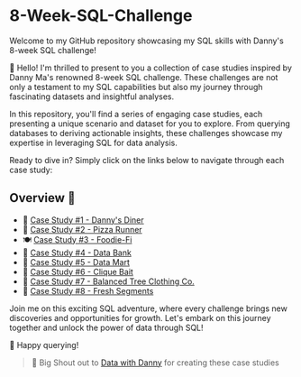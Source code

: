# 8-Week-SQL-Challenge

Welcome to my GitHub repository showcasing my SQL skills with Danny's 8-week SQL challenge! 

👋 Hello! I'm thrilled to present to you a collection of case studies inspired by Danny Ma's renowned 8-week SQL challenge. 
These challenges are not only a testament to my SQL capabilities but also my journey through fascinating datasets and insightful analyses.

In this repository, you'll find a series of engaging case studies, each presenting a unique scenario and dataset for you to explore. 
From querying databases to deriving actionable insights, these challenges showcase my expertise in leveraging SQL for data analysis.

Ready to dive in? Simply click on the links below to navigate through each case study:

## Overview :bookmark:
- 🍲 [Case Study #1 - Danny's Diner](https://github.com/datatoolbelt/8-Week-SQL-Challenge/blob/7a569fb9b845955846acc07da121e88a5048872f/Case%20Study%20%231%20-%20Danny's%20Diner/solution.md) 
- 🍕 [Case Study #2 - Pizza Runner](https://github.com/datatoolbelt/8-Week-SQL-Challenge/blob/1c17dae9842f2582fd56ceee9d945f1500a07471/Case%20Study%20%232%20-%20Pizza%20Runner%20/solution.md)  
- 🍽️ [Case Study #3 - Foodie-Fi](link)  
- 🏦 [Case Study #4 - Data Bank](link)  
- 🛒 [Case Study #5 - Data Mart](link)  
- 🚨 [Case Study #6 - Clique Bait](link)  
- 👚 [Case Study #7 - Balanced Tree Clothing Co.](link)
- 🎏 [Case Study #8 - Fresh Segments](link)

Join me on this exciting SQL adventure, where every challenge brings new discoveries and opportunities for growth. Let's embark on this journey together and unlock the power of data through SQL!

:checkered_flag: Happy querying!





> 📢 Big Shout out to [Data with Danny](https://www.linkedin.com/company/datawithdanny/) for creating these case studies

